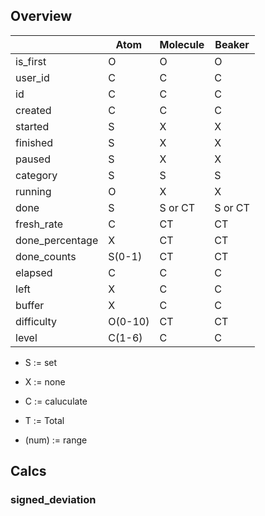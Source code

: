 ## Overview

|                  |Atom    | Molecule | Beaker|
|------------------|--------|----------|-------|
|is_first          |O       |O         |O      |
|user_id           |C       |C         |C      |
|id                |C       |C         |C      |
|created           |C       |C         |C      |
|started           |S       |X         |X      |
|finished          |S       |X         |X      |
|paused            |S       |X         |X      |
|category          |S       |S         |S      |
|running           |O       |X         |X      |
|done              |S       |S or CT   |S or CT|
|fresh_rate        |C       |CT        |CT     |
|done_percentage   |X       |CT        |CT     |
|done_counts       |S(0-1)  |CT        |CT     |
|elapsed           |C       |C         |C      |
|left              |X       |C         |C      |
|buffer            |X       |C         |C      |
|difficulty        |O(0-10) |CT        |CT     |
|level             |C(1-6)  |C         |C      |

- S := set
- X := none
- C := caluculate
- T := Total 

- (num) := range

## Calcs
### signed_deviation

